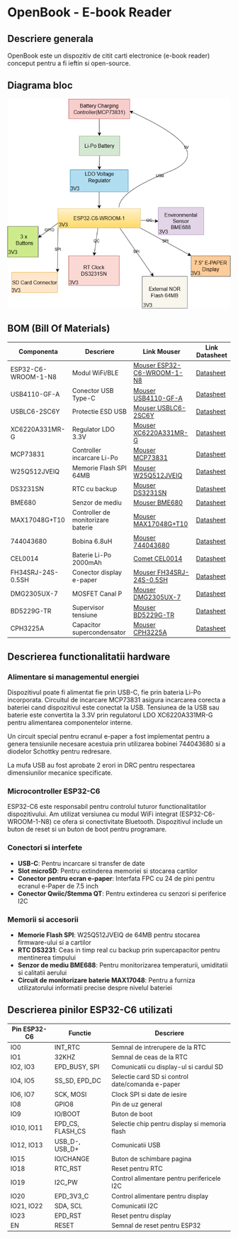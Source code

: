 # OpenBook - E-book Reader

## Descriere generala

OpenBook este un dispozitiv de citit carti electronice (e-book reader) conceput pentru a fi ieftin si open-source.

## Diagrama bloc

![Diagrama bloc](Images/block_diagram.png)

## BOM (Bill Of Materials)

| Componenta | Descriere | Link Mouser | Link Datasheet |
|------------|-----------|-------------|----------------|
| ESP32-C6-WROOM-1-N8 | Modul WiFi/BLE | [Mouser ESP32-C6-WROOM-1-N8](https://eu.mouser.com/ProductDetail/Espressif-Systems/ESP32-C6-WROOM-1-N8?qs=8Wlm6%252BaMh8ST02Gmwp74cw%3D%3D) | [Datasheet](https://eu.mouser.com/datasheet/2/891/Espressif_ESP32_C6_WROOM_1__Datasheet_V0_1_PRELIMI-3239987.pdf) |
| USB4110-GF-A | Conector USB Type-C | [Mouser USB4110-GF-A](https://eu.mouser.com/ProductDetail/GCT/USB4110-GF-A?qs=KUoIvG%2F9IlYiZvIXQjyJeA%3D%3D) | [Datasheet](https://eu.mouser.com/datasheet/2/837/GCT_USB4110_Product_Drawing___20k_cycles-3455479.pdf) |
| USBLC6-2SC6Y | Protectie ESD USB | [Mouser USBLC6-2SC6Y](https://eu.mouser.com/ProductDetail/STMicroelectronics/USBLC6-2SC6Y?qs=gNDSiZmRJS%2FOgDexvXkdow%3D%3D) | [Datasheet](https://eu.mouser.com/datasheet/2/389/usblc6_2sc6y-1852505.pdf) |
| XC6220A331MR-G | Regulator LDO 3.3V | [Mouser XC6220A331MR-G](https://eu.mouser.com/ProductDetail/Torex-Semiconductor/XC6220A331MR-G?qs=AsjdqWjXhJ8ZSWznL1J0gg%3D%3D) | [Datasheet](https://eu.mouser.com/datasheet/2/760/xc6220-3371556.pdf) |
| MCP73831 | Controller incarcare Li-Po | [Mouser MCP73831](https://www.mouser.co.uk/ProductDetail/Microchip-Technology/MCP73831T-5ACI-OT?qs=hH%252BOa0VZEiAcgAcEkuamXg%3D%3D) | [Datasheet](https://ro.mouser.com/datasheet/2/268/MCP73831_Family_Data_Sheet_DS20001984H-3441711.pdf) |
| W25Q512JVEIQ | Memorie Flash SPI 64MB | [Mouser W25Q512JVEIQ](https://ro.mouser.com/ProductDetail/Winbond/W25Q512JVEIQ?qs=l7cgNqFNU1jw6svr3at6tA%3D%3D) | [Datasheet](https://ro.mouser.com/datasheet/2/949/Winbond_W25Q512JV_Datasheet-3240039.pdf) |
| DS3231SN | RTC cu backup | [Mouser DS3231SN](https://ro.mouser.com/ProductDetail/Analog-Devices-Maxim-Integrated/DS3231SN?qs=1eQvB6Dk1vhUlr8%2FOrV0Fw%3D%3D) | [Datasheet](https://ro.mouser.com/datasheet/2/609/DS3231-3421123.pdf) |
| BME680 | Senzor de mediu | [Mouser BME680](https://ro.mouser.com/ProductDetail/Bosch-Sensortec/BME680?qs=v271MhAjFHjo0yA%2FC4OnDQ%3D%3D) | [Datasheet](https://ro.mouser.com/datasheet/2/783/BST_BME680_DS001-1509608.pdf) |
| MAX17048G+T10 | Controller de monitorizare baterie | [Mouser MAX17048G+T10](https://ro.mouser.com/ProductDetail/Analog-Devices-Maxim-Integrated/MAX17048G%2bT10?qs=D7PJwyCwLAoGnnn8jEPRBQ%3D%3D) | [Datasheet](https://ro.mouser.com/datasheet/2/609/MAX17048_MAX17049-3469099.pdf) |
| 744043680 | Bobina 6.8uH | [Mouser 744043680](https://ro.mouser.com/ProductDetail/Wurth-Elektronik/744043680?qs=PGXP4M47uW6VkZq%252BkzjrHA%3D%3D) | [Datasheet](https://www.we-online.com/components/products/datasheet/744043680.pdf) |
| CEL0014 | Baterie Li-Po 2000mAh | [Comet CEL0014](https://www.comet.srl.ro/index.php?main_page=product_info&products_id=9078) | [Datasheet](https://www.tme.eu/Document/e0683d8c34e6d878124489f71bffb6ee/cel0014.pdf) |
| FH34SRJ-24S-0.5SH | Conector display e-paper | [Mouser FH34SRJ-24S-0.5SH](https://ro.mouser.com/ProductDetail/Hirose-Connector/FH34SRJ-24S-0.5SH99?qs=vcbW%252B4%252BSTIpKBl5ap9J8Fw%3D%3D) | [Datasheet](https://ro.mouser.com/datasheet/2/185/FH34SRJ_24S_0_5SH_99__CL0580_1255_6_99_2DDrawing_0-1615044.pdf) |
| DMG2305UX-7 | MOSFET Canal P | [Mouser DMG2305UX-7](https://ro.mouser.com/ProductDetail/Diodes-Incorporated/DMG2305UX-7?qs=L1DZKBg7t5F%2FNBHrjfxC%252Bg%3D%3D) | [Datasheet](https://www.diodes.com/assets/Datasheets/DMG2305UX.pdf) |
| BD5229G-TR | Supervisor tensiune | [Mouser BD5229G-TR](https://ro.mouser.com/ProductDetail/ROHM-Semiconductor/BD5229G-TR?qs=4kLU8WoGk0vvnhrrYwdszw%3D%3D) | [Datasheet](https://fscdn.rohm.com/en/products/databook/datasheet/ic/power/voltage_detector/bd52xxg-e.pdf) |
| CPH3225A | Capacitor supercondensator | [Mouser CPH3225A](https://ro.mouser.com/ProductDetail/Seiko-Semiconductors/CPH3225A?qs=3etwrb1wR%252BhUOph6lAO7eg%3D%3D) | [Datasheet](https://ro.mouser.com/datasheet/2/360/Seiko_Instruments_MicroBattery_E_20230330_2024Jan_-3561061.pdf) |

## Descrierea functionalitatii hardware

### Alimentare si managementul energiei

Dispozitivul poate fi alimentat fie prin USB-C, fie prin bateria Li-Po incorporata. Circuitul de incarcare MCP73831 asigura incarcarea corecta a bateriei cand dispozitivul este conectat la USB. Tensiunea de la USB sau baterie este convertita la 3.3V prin regulatorul LDO XC6220A331MR-G pentru alimentarea componentelor interne.

Un circuit special pentru ecranul e-paper a fost implementat pentru a genera tensiunile necesare acestuia prin utilizarea bobinei 744043680 si a diodelor Schottky pentru redresare.

La mufa USB au fost aprobate 2 erori in DRC pentru respectarea dimensiunilor mecanice specificate.

### Microcontroller ESP32-C6

ESP32-C6 este responsabil pentru controlul tuturor functionalitatilor dispozitivului. Am utilizat versiunea cu modul WiFi integrat (ESP32-C6-WROOM-1-N8) ce ofera si conectivitate Bluetooth. Dispozitivul include un buton de reset si un buton de boot pentru programare.

### Conectori si interfete

- **USB-C**: Pentru incarcare si transfer de date
- **Slot microSD**: Pentru extinderea memoriei si stocarea cartilor
- **Conector pentru ecran e-paper**: Interfata FPC cu 24 de pini pentru ecranul e-Paper de 7.5 inch
- **Conector Qwiic/Stemma QT**: Pentru extinderea cu senzori si periferice I2C

### Memorii si accesorii

- **Memorie Flash SPI**: W25Q512JVEIQ de 64MB pentru stocarea firmware-ului si a cartilor
- **RTC DS3231**: Ceas in timp real cu backup prin supercapacitor pentru mentinerea timpului
- **Senzor de mediu BME688**: Pentru monitorizarea temperaturii, umiditatii si calitatii aerului
- **Circuit de monitorizare baterie MAX17048**: Pentru a furniza utilizatorului informatii precise despre nivelul bateriei

## Descrierea pinilor ESP32-C6 utilizati

| Pin ESP32-C6 | Functie | Descriere |
|--------------|---------|-----------|
| IO0 | INT_RTC | Semnal de intrerupere de la RTC |
| IO1 | 32KHZ | Semnal de ceas de la RTC |
| IO2, IO3 | EPD_BUSY, SPI | Comunicatii cu display-ul si cardul SD |
| IO4, IO5 | SS_SD, EPD_DC | Selectie card SD si control date/comanda e-paper |
| IO6, IO7 | SCK, MOSI | Clock SPI si date de iesire |
| IO8 | GPIO8 | Pin de uz general |
| IO9 | IO/BOOT | Buton de boot |
| IO10, IO11 | EPD_CS, FLASH_CS | Selectie chip pentru display si memoria flash |
| IO12, IO13 | USB_D-, USB_D+ | Comunicatii USB |
| IO15 | IO/CHANGE | Buton de schimbare pagina |
| IO18 | RTC_RST | Reset pentru RTC |
| IO19 | I2C_PW | Control alimentare pentru perifericele I2C |
| IO20 | EPD_3V3_C | Control alimentare pentru display |
| IO21, IO22 | SDA, SCL | Comunicatii I2C |
| IO23 | EPD_RST | Reset pentru display |
| EN | RESET | Semnal de reset pentru ESP32 |
